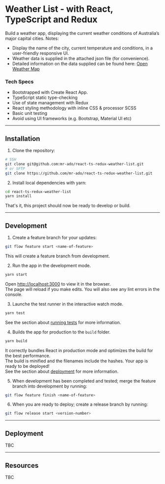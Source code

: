 # Weather List - with React, TypeScript and Redux

Build a weather app, displaying the current weather conditions of Australia’s major capital cities. Notes:
- Display the name of the city, current temperature and conditions, in a user-friendly responsive UI.
- Weather data is supplied in the attached json file (for convenience).
- Detailed information on the data supplied can be found here: [Open Weather Map](https://openweathermap.org/current)

### Tech Specs

- Bootstrapped with Create React App.
- TypeScript static type-checking
- Use of state management with Redux
- React styling methodology with inline CSS & processor SCSS
- Basic unit testing
- Avoid using UI frameworks (e.g. Bootstrap, Material UI etc)

---

## Installation

1. Clone the repository:
```bash
# SSH
git clone git@github.com:mr-ado/react-ts-redux-weather-list.git
# or SFTP
git clone https://github.com/mr-ado/react-ts-redux-weather-list.git
```

2. Install local dependencies with yarn:
```bash
cd react-ts-redux-weather-list
yarn install
```

That's it, this project should now be ready to develop or build.

---

## Development

1. Create a feature branch for your updates:
```bash
git flow feature start <name-of-feature>
```
This will create a feature branch from development.

2. Run the app in the development mode. 
```bash
yarn start
```
Open [http://localhost:3000](http://localhost:3000) to view it in the browser. <br />
The page will reload if you make edits. You will also see any lint errors in the console.

3. Launche the test runner in the interactive watch mode.
```bash
yarn test
```
See the section about [running tests](https://facebook.github.io/create-react-app/docs/running-tests) for more information.

4. Builds the app for production to the `build` folder.
```bash
yarn build
```
It correctly bundles React in production mode and optimizes the build for the best performance. <br/>
The build is minified and the filenames include the hashes. Your app is ready to be deployed! <br/>
See the section about [deployment](https://facebook.github.io/create-react-app/docs/deployment) for more information.

5. When development has been completed and tested; merge the feature branch into development by running:
```bash
git flow feature finish <name-of-feature>
```

6. When you are ready to deploy; create a release branch by running:
```bash
git flow release start <version-number>
```

---

## Deployment

TBC

---

## Resources

TBC
